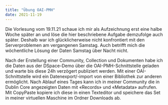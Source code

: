 ```yaml
---
title: "Übung OAI-PMH"
date: 2021-11-19
---
```

Die Vorlesung vom 19.11.21 schaue ich mir als Aufzeichnung erst eine halbe Woche später an und löse die hier beschriebene Aufgabe demzufolge auch später. Deshalb war ich glücklicherweise nicht konfrontiert mit den Serverproblemen am vergangenen Samstag. Auch betrifft mich die wöchentliche Lösung der Daten Samstag über Nacht nicht. 

Nach der Erstellung einer Community, Collection und Dokumenten habe ich die Daten aus der DSpace-Demo über die OAI-PMH-Schnittstelle geladen und warte bis diese 24h verzögert publiziert werden. Mit einer OAI-Schnittstelle wird ein Datenexport/-import von einer Bibliothek zur anderen ermöglicht. Nach Ablauf eines Tages kann ich in meiner Community die in Dublin Core angezeigten Daten mit «Records» und «Metadata» aufrufen. Mit CopyPaste kopiere ich diese in einen Texteditor und speichere das Set in meiner virtuellen Maschine im Ordner Downloads ab. 
